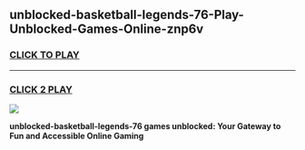 
## unblocked-basketball-legends-76-Play-Unblocked-Games-Online-znp6v
<h3>
<a href="https://premium76.site?title=unblocked-basketball-legends-76&ref=25A">CLICK TO PLAY</a></h3>
<hr>

<h3>
<a href="https://premium76.site?title=unblocked-basketball-legends-76&ref=25A">CLICK 2 PLAY</a>
  
</h3>

<a href="https://premium76.site?title=unblocked-basketball-legends-76&ref=25A"><img src="https://clearcache.store/games.png"></a>


**unblocked-basketball-legends-76 games unblocked: Your Gateway to Fun and Accessible Online Gaming**
